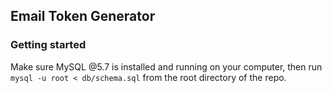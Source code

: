 ## Email Token Generator

### Getting started

Make sure MySQL @5.7 is installed and running on your computer, then run ```mysql -u root < db/schema.sql``` from the root directory of the repo.